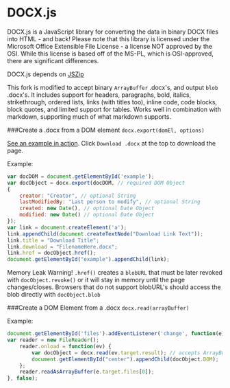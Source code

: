 DOCX.js
=======

DOCX.js is a JavaScript library for converting the data in binary DOCX files into HTML - and back! Please note that this library is licensed under the Microsoft Office Extensible File License - a license NOT approved by the OSI. While this license is based off of the MS-PL, which is OSI-approved, there are significant differences.

DOCX.js depends on [JSZip](https://github.com/Stuk/jszip)

This fork is modified to accept binary `ArrayBuffer` .docx's, and output `blob` .docx's. It includes support for headers, paragraphs, bold, italics, strikethrough, ordered lists, links (with titles too), inline code, code blocks, block quotes, and limited support for tables.  Works well in combination with markdown, supporting much of what markdown supports.

###Create a .docx from a DOM element
`docx.export(domEl, options)`

[See an example in action](https://zerdah.github.io/DOCX.js/).  Click `Download .docx` at the top to download the page.

Example:
```javascript
var docDOM = document.getElementById('example');
var docObject = docx.export(docDOM, // required DOM Object
{
	creator: "Creator", // optional String
	lastModifiedBy: "Last person to modify", // optional String
	created: new Date(), // optional Date Object
	modified: new Date() // optional Date Object
});
var link = document.createElement('a');
link.appendChild(document.createTextNode("Download Link Text"));
link.title = "Download Title";
link.download = "FilenameHere.docx";
link.href = docObject.href();
document.getElementById("example").appendChild(link);
```
Memory Leak Warning!  `.href()` creates a `blobURL` that must be later revoked with `docObject.revoke()` or it will stay in memory until the page changes/closes.  Browsers that do not support blobURL's should access the blob directly with `docObject.blob`


###Create a DOM Element from a .docx
`docx.read(arrayBuffer)`

Example:
```javascript
document.getElementById('files').addEventListener('change', function(e){
var reader = new FileReader();
	reader.onload = function(ev) {
		var docObject = docx.read(ev.target.result); // accepts ArrayBuffers
		document.getElementById("center").appendChild(docObject.DOM);
	};
	reader.readAsArrayBuffer(e.target.files[0]);
}, false);
```
